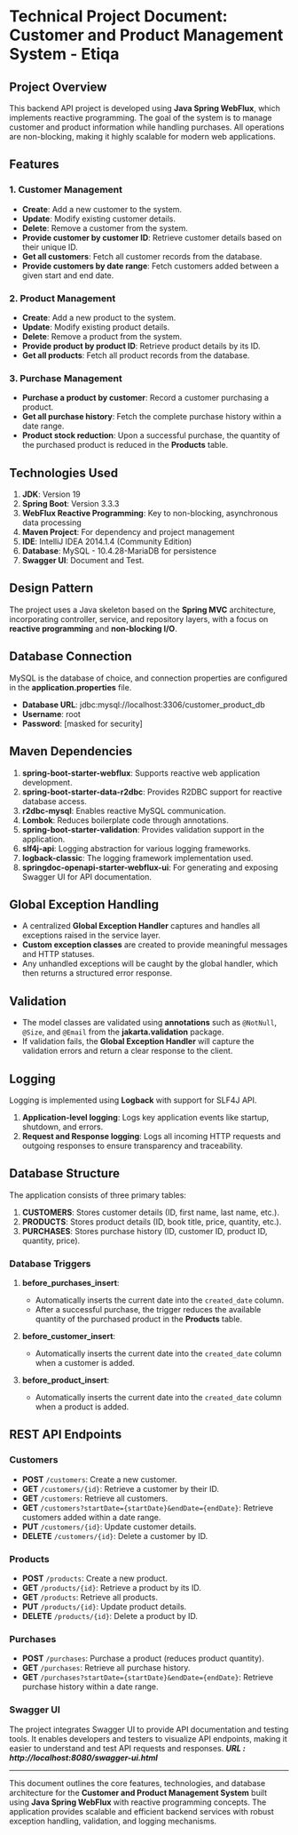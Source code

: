 # Technical Project Document: Customer and Product Management System - Etiqa
## Project Overview
This backend API project is developed using **Java Spring WebFlux**, which implements reactive programming. The goal of the system is to manage customer and product information while handling purchases. All operations are non-blocking, making it highly scalable for modern web applications.

## Features

### 1. Customer Management
- **Create**: Add a new customer to the system.
- **Update**: Modify existing customer details.
- **Delete**: Remove a customer from the system.
- **Provide customer by customer ID**: Retrieve customer details based on their unique ID.
- **Get all customers**: Fetch all customer records from the database.
- **Provide customers by date range**: Fetch customers added between a given start and end date.

### 2. Product Management
- **Create**: Add a new product to the system.
- **Update**: Modify existing product details.
- **Delete**: Remove a product from the system.
- **Provide product by product ID**: Retrieve product details by its ID.
- **Get all products**: Fetch all product records from the database.

### 3. Purchase Management
- **Purchase a product by customer**: Record a customer purchasing a product.
- **Get all purchase history**: Fetch the complete purchase history within a date range.
- **Product stock reduction**: Upon a successful purchase, the quantity of the purchased product is reduced in the **Products** table.

## Technologies Used
1. **JDK**: Version 19
2. **Spring Boot**: Version 3.3.3
3. **WebFlux Reactive Programming**: Key to non-blocking, asynchronous data processing
4. **Maven Project**: For dependency and project management
5. **IDE**: IntelliJ IDEA 2014.1.4 (Community Edition)
6. **Database**: MySQL - 10.4.28-MariaDB for persistence
7. **Swagger UI**: Document and Test.

## Design Pattern
The project uses a Java skeleton based on the **Spring MVC** architecture, incorporating controller, service, and repository layers, with a focus on **reactive programming** and **non-blocking I/O**.

## Database Connection
MySQL is the database of choice, and connection properties are configured in the **application.properties** file.
- **Database URL**: jdbc:mysql://localhost:3306/customer_product_db
- **Username**: root
- **Password**: [masked for security]

## Maven Dependencies
1. **spring-boot-starter-webflux**: Supports reactive web application development.
2. **spring-boot-starter-data-r2dbc**: Provides R2DBC support for reactive database access.
3. **r2dbc-mysql**: Enables reactive MySQL communication.
4. **Lombok**: Reduces boilerplate code through annotations.
5. **spring-boot-starter-validation**: Provides validation support in the application.
6. **slf4j-api**: Logging abstraction for various logging frameworks.
7. **logback-classic**: The logging framework implementation used.
8. **springdoc-openapi-starter-webflux-ui**: For generating and exposing Swagger UI for API documentation.

## Global Exception Handling
- A centralized **Global Exception Handler** captures and handles all exceptions raised in the service layer.
- **Custom exception classes** are created to provide meaningful messages and HTTP statuses.
- Any unhandled exceptions will be caught by the global handler, which then returns a structured error response.

## Validation
- The model classes are validated using **annotations** such as `@NotNull`, `@Size`, and `@Email` from the **jakarta.validation** package.
- If validation fails, the **Global Exception Handler** will capture the validation errors and return a clear response to the client.

## Logging
Logging is implemented using **Logback** with support for SLF4J API.
1. **Application-level logging**: Logs key application events like startup, shutdown, and errors.
2. **Request and Response logging**: Logs all incoming HTTP requests and outgoing responses to ensure transparency and traceability.

## Database Structure
The application consists of three primary tables:
1. **CUSTOMERS**: Stores customer details (ID, first name, last name, etc.).
2. **PRODUCTS**: Stores product details (ID, book title, price, quantity, etc.).
3. **PURCHASES**: Stores purchase history (ID, customer ID, product ID, quantity, price).

### Database Triggers
1. **before_purchases_insert**: 
   - Automatically inserts the current date into the `created_date` column.
   - After a successful purchase, the trigger reduces the available quantity of the purchased product in the **Products** table.

2. **before_customer_insert**:
   - Automatically inserts the current date into the `created_date` column when a customer is added.

3. **before_product_insert**:
   - Automatically inserts the current date into the `created_date` column when a product is added.

## REST API Endpoints

### Customers
- **POST** `/customers`: Create a new customer.
- **GET** `/customers/{id}`: Retrieve a customer by their ID.
- **GET** `/customers`: Retrieve all customers.
- **GET** `/customers?startDate={startDate}&endDate={endDate}`: Retrieve customers added within a date range.
- **PUT** `/customers/{id}`: Update customer details.
- **DELETE** `/customers/{id}`: Delete a customer by ID.

### Products
- **POST** `/products`: Create a new product.
- **GET** `/products/{id}`: Retrieve a product by its ID.
- **GET** `/products`: Retrieve all products.
- **PUT** `/products/{id}`: Update product details.
- **DELETE** `/products/{id}`: Delete a product by ID.

### Purchases
- **POST** `/purchases`: Purchase a product (reduces product quantity).
- **GET** `/purchases`: Retrieve all purchase history.
- **GET** `/purchases?startDate={startDate}&endDate={endDate}`: Retrieve purchase history within a date range.

### Swagger UI
The project integrates Swagger UI to provide API documentation and testing tools. It enables developers and testers to visualize API endpoints, making it easier to understand and test API requests and responses.
***URL : http://localhost:8080/swagger-ui.html***

---

This document outlines the core features, technologies, and database architecture for the **Customer and Product Management System** built using **Java Spring WebFlux** with reactive programming concepts. The application provides scalable and efficient backend services with robust exception handling, validation, and logging mechanisms.
